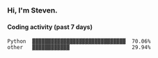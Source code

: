 ### Hi, I'm Steven.

#### Coding activity (past 7 days)
```
Python  ▓▓▓▓▓▓▓▓▓▓▓▓▓▓▓▓▓▓▓▓▓▓▓▓▓▓▓▓▓▓  70.06%
other   ▓▓▓▓▓▓▓▓▓▓▓▓                    29.94%
```
